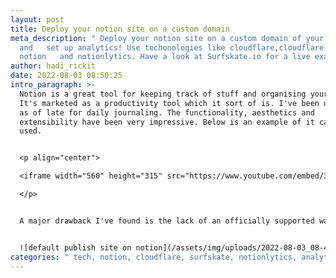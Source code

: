 ```yaml
---
layout: post
title: Deploy your notion site on a custom domain
meta_description: " Deploy your notion site on a custom domain of your choice
  and   set up analytics! Use techonologies like cloudflare,cloudflare workers,
  notion   and notionlytics. Have a look at Surfskate.io for a live example"
author: hadi_rickit
date: 2022-08-03 08:50:25
intro_paragraph: >-
  Notion is a great tool for keeping track of stuff and organising your life.
  It's marketed as a productivity tool which it sort of is. I've been using it
  as of late for daily journaling. The functionality, aesthetics and
  extensibility have been very impressive. Below is an example of it can be
  used.


  <p align="center">

  <iframe width="560" height="315" src="https://www.youtube.com/embed/3r0OGNy4NGg" title="YouTube video player" frameborder="0" allow="accelerometer; autoplay; clipboard-write; encrypted-media; gyroscope; picture-in-picture" allowfullscreen></iframe>

  </p>


  A major drawback I've found is the lack of an officially supported way to deploy your site onto a custom domain. The closest feature makes your site available at a .notionsite prefix which is so very pretty


  ![default publish site on notion](/assets/img/uploads/2022-08-03_08-44.png "deploy options provided by notion")
categories: " tech, notion, cloudflare, surfskate, notionlytics, analytics, low code"
---
```

